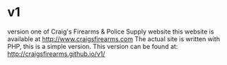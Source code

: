 # v1
version one of Craig's Firearms & Police Supply website
this website is available at http://www.craigsfirearms.com
The actual site is written with PHP, this is a simple version.
This version can be found at: http://craigsfirearms.github.io/v1/
